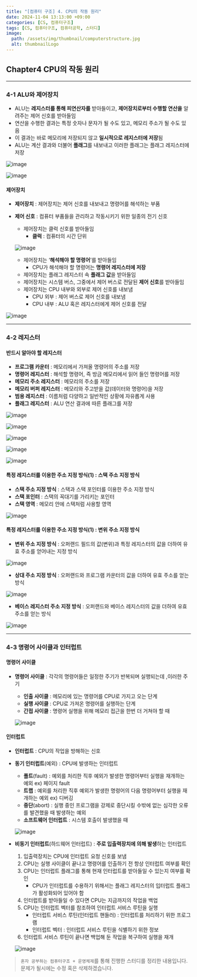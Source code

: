 ```yaml
---
title: "[컴퓨터 구조] 4. CPU의 작동 원리"
date: 2024-11-04 13:13:00 +09:00
categories: [CS, 컴퓨터구조]
tags: [CS, 컴퓨터구조, 컴퓨터공학, 스터디]
image:
  path: /assets/img/thumbnail/computerstructure.jpg
  alt: thumbnailLogo
---
```


## Chapter4 CPU의 작동 원리
---
### 4-1 ALU와 제어장치

- ALU는 **레지스터를 통해 피연산자를** 받아들이고, **제어장치로부터 수행할 연산을** 알려주는 제어 신호를 받아들임
- 연산을 수행한 결과는 특정 숫자나 문자가 될 수도 있고, 메모리 주소가 될 수도 있음
- 이 결과는 바로 메모리에 저장되지 않고 **일시적으로 레지스터에 저장**됨
- ALU는 계산 결과와 더불어 **플래그**를 내보내고 이러한 플래그는 플래그 레지스터에 저장

![image](https://github.com/user-attachments/assets/eb449946-6c14-418a-932a-6557c9d8b06c)

![image](https://github.com/user-attachments/assets/a203b1d4-5108-4504-b03b-44724b1e662a)

#### 제어장치
- **제어장치** : 제어장치는 제어 신호를 내보내고 명령어를 해석하는 부품
- **제어 신호** : 컴퓨터 부품들을 관리하고 작동시키기 위한 일종의 전기 신호
    - 제어장치는 클럭 신호를 받아들임
        - **클럭** : 컴퓨터의 시간 단위

    ![image](https://github.com/user-attachments/assets/17ebdbdf-bf3d-4c79-a70c-4c035d54ecfa)

    - 제어장치는 ‘**해석해야 할 명령어**’를 받아들임
        - CPU가 해석해야 할 명령어는 **명령어 레지스터에 저장**
    - 제어장치는 플래그 레지스터 속 **플래그 값**을 받아들임
    - 제어장치는 시스템 버스, 그중에서 제어 버스로 전달된 **제어 신호**를 받아들임
    - 제어장치는 CPU 내부와 외부로 제어 신호를 내보냄
        - CPU 외부 : 제어 버스로 제어 신호를 내보냄
        - CPU 내부 : ALU 혹은 레지스터에게 제어 신호를 전달

![image](https://github.com/user-attachments/assets/486558ca-2293-42ec-9286-d659b78157e6)

---
### 4-2 레지스터
#### 반드시 알아야 할 레지스터

- **프로그램 카운터** : 메모리에서 가져올 명령어의 주소를 저장
- **명령어 레지스터** : 해석할 명령어, 즉 방금 메모리에서 읽어 들인 명령어를 저장
- **메모리 주소 레지스터** : 메모리의 주소를 저장
- **메모리 버퍼 레지스터** : 메모리와 주고받을 값(데이터와 명령어)을 저장
- **범용 레지스터** : 이름처럼 다양하고 일반적인 상황에 자유롭게 사용
- **플래그 레지스터** : ALU 연산 결과에 따른 플래그를 저장

![image](https://github.com/user-attachments/assets/eaaeb3ba-0216-43f7-8222-ab2bc2563758)

![image](https://github.com/user-attachments/assets/25977262-efed-4e9c-873b-e6e83ba0c577)

![image](https://github.com/user-attachments/assets/69a82da1-8f44-40ff-9891-657a6f3f3ddc)

![image](https://github.com/user-attachments/assets/dce5b2f6-4139-4525-9663-09c1b15df42f)

![image](https://github.com/user-attachments/assets/6cbd5a16-87ed-47fd-800b-140c890dcab8)

#### 특정 레지스터를 이용한 주소 지정 방식(1) : 스택 주소 지정 방식

- **스택 주소 지정 방식** : 스택과 스택 포인터를 이용한 주소 지정 방식
- **스택 포인터** : 스택의 꼭대기를 가리키는 포인터
- **스택 영역** : 메모리 안에 스택처럼 사용할 영역

![image](https://github.com/user-attachments/assets/d1f68984-2cd8-4c1e-b116-13828bba1db2)

#### 특정 레지스터를 이용한 주소 지정 방식(1) : 변위 주소 지정 방식

- **변위 주소 지정 방식** : 오퍼랜드 필드의 값(변위)과 특정 레지스터의 값을 더하여 유효 주소를 얻어내는 지정 방식

![image](https://github.com/user-attachments/assets/e439c748-c580-4661-b6fd-147b396a1244)

- **상대 주소 지정 방식** : 오퍼랜드와 프로그램 카운터의 값을 더하여 유효 주소를 얻는 방식

![image](https://github.com/user-attachments/assets/aebcbd35-ee84-4bbd-87a2-6f549d7f7e33)

- **베이스 레지스터 주소 지정 방식** : 오퍼랜드와 베이스 레지스터의 값을 더하여 유효 주소를 얻는 방식

![image](https://github.com/user-attachments/assets/b71e7a52-2cf2-4a85-8105-3d917a4905f2)

---
### 4-3 명령어 사이클과 인터럽트
#### 명령어 사이클

- **명령어 사이클** : 각각의 명령어들은 일정한 주기가 반복되며 실행되는데 ,이러한 주기
    - **인출 사이클** : 메모리에 있는 명령어를 CPU로 가지고 오는 단계
    - **실행 사이클** : CPU로 가져온 명령어를 실행하는 단계
    - **간접 사이클** : 명령어 실행을 위해 메모리 접근을 한번 더 거쳐야 할 때

    ![image](https://github.com/user-attachments/assets/e082403d-e8d6-4429-baf1-2c7d2b9cc476)

#### 인터럽트

- **인터럽트** : CPU의 작업을 방해하는 신호
- **동기 인터럽트**(예외) : CPU에 발생하는 인터럽트
    - **폴트**(fault) : 예외를 처리한 직후 예외가 발생한 명령어부터 실행을 재개하는 예외 ex) 페이지 fault
    - **트랩** : 예외를 처리한 직후 예외가 발생한 명령어의 다음 명령어부터 실행을 재개하는 예외 ex) 디버깅
    - **중단**(abort) : 실행 중인 프로그램을 강제로 중단시킬 수밖에 없는 심각한 오류를 발견했을 때 발생하는 예외
    - **소프트웨어 인터럽트** : 시스템 호출이 발생했을 때

    ![image](https://github.com/user-attachments/assets/fd3e1798-46a7-46c2-ac0d-45bda4dc77ae)

- **비동기 인터럽트**(하드웨어 인터럽트) : **주로 입출력장치에 의해 발생**하는 인터럽트
    1. 입출력장치는 CPU에 인터럽트 요청 신호를 보냄
    2. CPU는 실행 사이클이 끝나고 명령어를 인출하기 전 항상 인터럽트 여부를 확인
    3. CPU는 인터럽트 플래그를 통해 현재 인터럽트를 받아들일 수 있는지 여부를 확인
        - CPU가 인터럽트를 수용하기 위해서는 플래그 레지스터의 입터럽트 플래그가 활성화되어 있어야 함
    4. 인터럽트를 받아들일 수 있다면 CPU는 지금까지의 작업을 백업
    5. CPU는 인터럽트 벡터를 참조하여 인터럽트 서비스 루틴을 실행
        - 인터럽트 서비스 루틴(인터럽트 핸들러) : 인터럽트를 처리하기 위한 프로그램
        - 인터럽트 벡터 : 인터럽트 서비스 루틴을 식별하기 위한 정보
    6. 인터럽트 서비스 루틴이 끝나면 백업해 둔 작업을 복구하여 실행을 재개

    ![image](https://github.com/user-attachments/assets/0171413a-f154-4628-8321-4291e273f9b0)

> `혼자 공부하는 컴퓨터구조 + 운영체제`를 통해 진행한 스터디를 정리한 내용입니다.   
문제가 될시에는 수정 혹은 삭제하겠습니다.